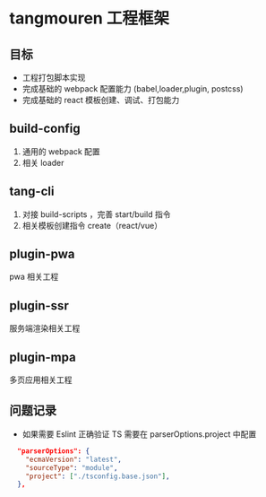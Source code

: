# tangmouren 工程框架

## 目标

- 工程打包脚本实现
- 完成基础的 webpack 配置能力 (babel,loader,plugin, postcss)
- 完成基础的 react 模板创建、调试、打包能力

## build-config

1. 通用的 webpack 配置
2. 相关 loader

## tang-cli

1. 对接 build-scripts ，完善 start/build 指令
2. 相关模板创建指令 create（react/vue）

## plugin-pwa

pwa 相关工程

## plugin-ssr

服务端渲染相关工程

## plugin-mpa

多页应用相关工程

## 问题记录

- 如果需要 Eslint 正确验证 TS 需要在 parserOptions.project 中配置

```json
  "parserOptions": {
    "ecmaVersion": "latest",
    "sourceType": "module",
    "project": ["./tsconfig.base.json"],
  },
```
